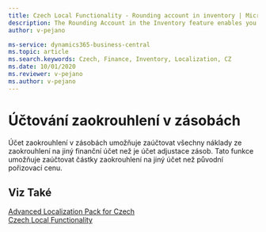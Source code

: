 ```yaml
---
title: Czech Local Functionality - Rounding account in inventory | Microsoft Docs
description: The Rounding Account in the Inventory feature enables you to post all rounded costs to another General Ledger Account instead of the Inventory Adjustment Account.
author: v-pejano

ms-service: dynamics365-business-central
ms.topic: article
ms.search.keywords: Czech, Finance, Inventory, Localization, CZ
ms.date: 10/01/2020
ms.reviewer: v-pejano
ms.author: v-pejano
---
```


# Účtování zaokrouhlení v zásobách

Účet zaokrouhlení v zásobách umožňuje zaúčtovat všechny náklady ze zaokrouhlení na jiný finanční účet než je účet adjustace zásob.  Tato funkce umožňuje zaúčtovat částky zaokrouhlení na jiný účet než původní pořizovací cenu.

## Viz Také

[Advanced Localization Pack for Czech](ui-extensions-advanced-localization-pack-cz.md)  
[Czech Local Functionality](czech-local-functionality.md)
